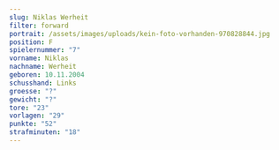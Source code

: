 ```yaml
---
slug: Niklas Werheit
filter: forward
portrait: /assets/images/uploads/kein-foto-vorhanden-970828844.jpg
position: F
spielernummer: "7"
vorname: Niklas
nachname: Werheit
geboren: 10.11.2004
schusshand: Links
groesse: "?"
gewicht: "?"
tore: "23"
vorlagen: "29"
punkte: "52"
strafminuten: "18"
---
```

